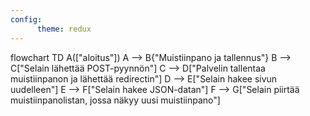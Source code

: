```yaml
---
config:
      theme: redux
---
```

flowchart TD
        A(["aloitus"])
        A --> B{"Muistiinpano ja tallennus"}
        B --> C["Selain lähettää POST-pyynnön"]
        C --> D["Palvelin tallentaa muistiinpanon ja lähettää redirectin"]
        D --> E["Selain hakee sivun uudelleen"]
        E --> F["Selain hakee JSON-datan"]
        F --> G["Selain piirtää muistiinpanolistan, jossa näkyy uusi muistiinpano"]
    